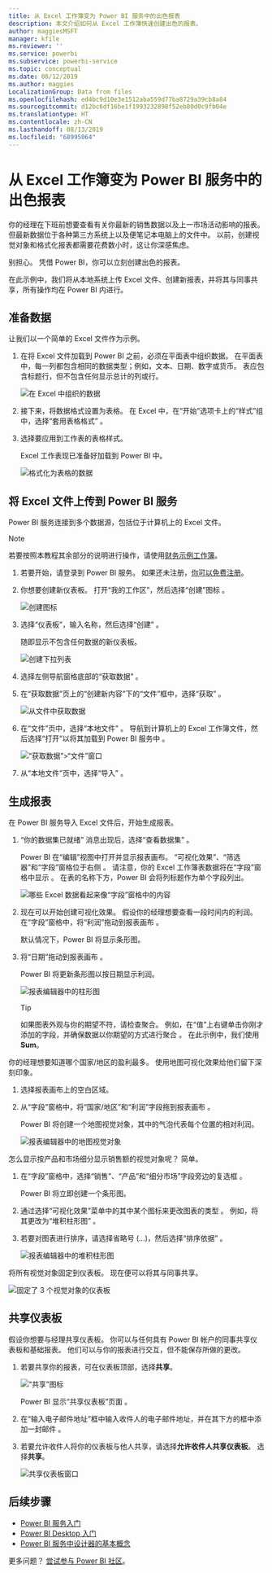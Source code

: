 ```yaml
---
title: 从 Excel 工作簿变为 Power BI 服务中的出色报表
description: 本文介绍如何从 Excel 工作簿快速创建出色的报表。
author: maggiesMSFT
manager: kfile
ms.reviewer: ''
ms.service: powerbi
ms.subservice: powerbi-service
ms.topic: conceptual
ms.date: 08/12/2019
ms.author: maggies
LocalizationGroup: Data from files
ms.openlocfilehash: ed4bc9d10e3e1512aba559d77ba8729a39cb8a84
ms.sourcegitcommit: d12bc6df16be1f1993232898f52eb80d0c9fb04e
ms.translationtype: HT
ms.contentlocale: zh-CN
ms.lasthandoff: 08/13/2019
ms.locfileid: "68995064"
---
```

# <a name="from-excel-workbook-to-stunning-report-in-the-power-bi-service"></a>从 Excel 工作簿变为 Power BI 服务中的出色报表
你的经理在下班前想要查看有关你最新的销售数据以及上一市场活动影响的报表。 但最新数据位于各种第三方系统上以及便笔记本电脑上的文件中。 以前，创建视觉对象和格式化报表都需要花费数小时，这让你深感焦虑。

别担心。 凭借 Power BI，你可以立刻创建出色的报表。

在此示例中，我们将从本地系统上传 Excel 文件、创建新报表，并将其与同事共享，所有操作均在 Power BI 内进行。

## <a name="prepare-your-data"></a>准备数据
让我们以一个简单的 Excel 文件作为示例。 

1. 在将 Excel 文件加载到 Power BI 之前，必须在平面表中组织数据。 在平面表中，每一列都包含相同的数据类型；例如，文本、日期、数字或货币。 表应包含标题行，但不包含任何显示总计的列或行。

   ![在 Excel 中组织的数据](media/service-from-excel-to-stunning-report/pbi_excel_file.png)

2. 接下来，将数据格式设置为表格。 在 Excel 中，在“开始”选项卡上的“样式”组中，选择“套用表格格式”    。 

3. 选择要应用到工作表的表格样式。 

   Excel 工作表现已准备好加载到 Power BI 中。

   ![格式化为表格的数据](media/service-from-excel-to-stunning-report/pbi_excel_table.png)

## <a name="upload-your-excel-file-to-the-power-bi-service"></a>将 Excel 文件上传到 Power BI 服务
Power BI 服务连接到多个数据源，包括位于计算机上的 Excel 文件。 

 > [!NOTE] 
 > 若要按照本教程其余部分的说明进行操作，请使用[财务示例工作簿](sample-financial-download.md)。

1. 若要开始，请登录到 Power BI 服务。 如果还未注册，[你可以免费注册](https://powerbi.com)。

2. 你想要创建新仪表板。 打开“我的工作区”，然后选择“创建”图标   。

   ![创建图标](media/service-from-excel-to-stunning-report/power-bi-new-dash.png)

3. 选择“仪表板”，输入名称，然后选择“创建”   。 

   随即显示不包含任何数据的新仪表板。

   ![创建下拉列表](media/service-from-excel-to-stunning-report/power-bi-create-dash.png)

4. 选择左侧导航窗格底部的“获取数据”  。 

5. 在“获取数据”页上的“创建新内容”下的“文件”框中，选择“获取”     。

   ![从文件中获取数据](media/service-from-excel-to-stunning-report/pbi_get_files.png)

6. 在“文件”页中，选择“本地文件”   。 导航到计算机上的 Excel 工作簿文件，然后选择“打开”以将其加载到 Power BI 服务中  。 

   ![“获取数据”>“文件”窗口](media/service-from-excel-to-stunning-report/pbi_local_file.png)

7. 从“本地文件”页中，选择“导入”   。


## <a name="build-your-report"></a>生成报表
在 Power BI 服务导入 Excel 文件后，开始生成报表。 

1. “你的数据集已就绪”  消息出现后，选择“查看数据集”  。  

   Power BI 在“编辑”视图中打开并显示报表画布。 “可视化效果”、“筛选器”和“字段”窗格位于右侧    。 请注意，你的 Excel 工作簿表数据将在“字段”窗格中显示  。 在表的名称下方，Power BI 会将列标题作为单个字段列出。

   ![哪些 Excel 数据看起来像“字段”窗格中的内容](media/service-from-excel-to-stunning-report/pbi_report_fields.png)

2. 现在可以开始创建可视化效果。 假设你的经理想要查看一段时间内的利润。 在“字段”窗格中，将“利润”拖动到报表画布   。 

   默认情况下，Power BI 将显示条形图。 

3. 将“日期”拖动到报表画布  。 

   Power BI 将更新条形图以按日期显示利润。

   ![报表编辑器中的柱形图](media/service-from-excel-to-stunning-report/pbi_report_pin-new.png)

   > [!TIP]
   > 如果图表外观与你的期望不符，请检查聚合。 例如，在“值”上右键单击你刚才添加的字段，并确保数据以你期望的方式进行聚合  。 在此示例中，我们使用 **Sum**。
   > 

你的经理想要知道哪个国家/地区的盈利最多。 使用地图可视化效果给他们留下深刻印象。 

1. 选择报表画布上的空白区域。 

2. 从“字段”窗格中，将“国家/地区”和“利润”字段拖到报表画布    。

   Power BI 将创建一个地图视觉对象，其中的气泡代表每个位置的相对利润。

   ![报表编辑器中的地图视觉对象](media/service-from-excel-to-stunning-report/pbi_report_map-new.png)

怎么显示按产品和市场细分显示销售额的视觉对象呢？ 简单。 

1. 在“字段”窗格中，选择“销售”、“产品”和“细分市场”字段旁边的复选框     。 
   
   Power BI 将立即创建一个条形图。 

2. 通过选择“可视化效果”菜单中的其中某个图标来更改图表的类型  。 例如，将其更改为“堆积柱形图”  。 

3. 若要对图表进行排序，请选择省略号 (...)，然后选择“排序依据”  。

   ![报表编辑器中的堆积柱形图](media/service-from-excel-to-stunning-report/pbi_barchart-new.png)

将所有视觉对象固定到仪表板。 现在便可以将其与同事共享。

   ![固定了 3 个视觉对象的仪表板](media/service-from-excel-to-stunning-report/pbi_report.png)

## <a name="share-your-dashboard"></a>共享仪表板
假设你想要与经理共享仪表板。 你可以与任何具有 Power BI 帐户的同事共享仪表板和基础报表。 他们可以与你的报表进行交互，但不能保存所做的更改。

1. 若要共享你的报表，可在仪表板顶部，选择**共享**。

   ![“共享”图标](media/service-from-excel-to-stunning-report/power-bi-share.png)

   Power BI 显示“共享仪表板”页面  。 

2. 在“输入电子邮件地址”框中输入收件人的电子邮件地址，并在其下方的框中添加一封邮件  。 

3. 若要允许收件人将你的仪表板与他人共享，请选择**允许收件人共享仪表板**。 选择**共享**。

   ![共享仪表板窗口](media/service-from-excel-to-stunning-report/power-bi-share-dash-new.png)

## <a name="next-steps"></a>后续步骤

* [Power BI 服务入门](service-get-started.md)
* [Power BI Desktop 入门](desktop-getting-started.md)
* [Power BI 服务中设计器的基本概念](service-basic-concepts.md)

更多问题？ [尝试参与 Power BI 社区](http://community.powerbi.com/)。

